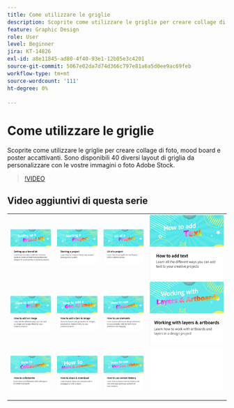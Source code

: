 ```yaml
---
title: Come utilizzare le griglie
description: Scoprite come utilizzare le griglie per creare collage di foto, mood board e poster accattivanti
feature: Graphic Design
role: User
level: Beginner
jira: KT-14826
exl-id: a8e11845-ad80-4f40-93e1-12b05e3c4201
source-git-commit: 5067e02da7d74d366c797e81a6a5d0ee9ac69feb
workflow-type: tm+mt
source-wordcount: '111'
ht-degree: 0%

---
```


# Come utilizzare le griglie

Scoprite come utilizzare le griglie per creare collage di foto, mood board e poster accattivanti. Sono disponibili 40 diversi layout di griglia da personalizzare con le vostre immagini o foto Adobe Stock.

>[!VIDEO](https://video.tv.adobe.com/v/3426934?quality=12&learn=on&hidetitle=true)

## Video aggiuntivi di questa serie

<table style="table-layout:fixed">
<tr>
 <td>
      <a href="brand.md">
         <img alt="Configurazione di un kit del marchio" src="assets/brand.png" />
      </a>
  </td>
   <td>
      <a href="new-project.md">
         <img alt="Avvio di un progetto" src="assets/starting-a-project.png" />
      </a>
  </td>
   <td>
      <a href="workspace.md">
         <img alt="UX di un progetto" src="assets/workspace.png" />
      </a>
  </td>
  <td>
      <a href="text-effects.md">
         <img alt="Come aggiungere del testo" src="assets/text-effects.png" />
      </a>
  </td>
</tr>
<tr>
   <td>
      <a href="image-effects.md">
         <img alt="Come aggiungere un’immagine" src="assets/image-effects.png" />
      </a>
  </td>
   <td>
      <a href="add-gen-ai-image.md">
         <img alt="Come aggiungere un’immagine Gen AI" src="assets/gen-ai-image.png" />
      </a>
  </td>
  <td>
         <a href="add-design-assets.md">
            <img alt="Come utilizzare gli elementi" src="assets/design-assets.png" />
         </a>
   </td>
   <td>
         <a href="layers.md">
            <img alt="Utilizzo di livelli e tavole da disegno" src="assets/layers.png" />
         </a>
   </td>
</tr>
<tr>
    <td>
        <a href="collaborate.md">
            <img alt="Come collaborare" src="assets/collaborate.png" />
        </a>
    </td>
   <td>
        <a href="share.md">
            <img alt="Come condividere e scaricare" src="assets/share.png" />
        </a>
   </td>
   <td>
        <a href="version-history.md">
            <img alt="Come utilizzare la cronologia delle versioni" src="assets/version-history.png" />
        </a>
   </td>
   <td>
      <img alt="Spaziatore" src="../assets/Whitespacer.png" />
      <div>
      <br>
   </td>
</tr>
</table>
